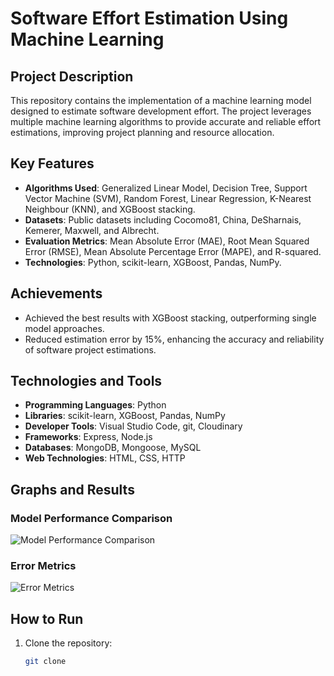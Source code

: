 # Software Effort Estimation Using Machine Learning

## Project Description

This repository contains the implementation of a machine learning model designed to estimate software development effort. The project leverages multiple machine learning algorithms to provide accurate and reliable effort estimations, improving project planning and resource allocation.

## Key Features

- **Algorithms Used**: Generalized Linear Model, Decision Tree, Support Vector Machine (SVM), Random Forest, Linear Regression, K-Nearest Neighbour (KNN), and XGBoost stacking.
- **Datasets**: Public datasets including Cocomo81, China, DeSharnais, Kemerer, Maxwell, and Albrecht.
- **Evaluation Metrics**: Mean Absolute Error (MAE), Root Mean Squared Error (RMSE), Mean Absolute Percentage Error (MAPE), and R-squared.
- **Technologies**: Python, scikit-learn, XGBoost, Pandas, NumPy.

## Achievements

- Achieved the best results with XGBoost stacking, outperforming single model approaches.
- Reduced estimation error by 15%, enhancing the accuracy and reliability of software project estimations.

## Technologies and Tools

- **Programming Languages**: Python
- **Libraries**: scikit-learn, XGBoost, Pandas, NumPy
- **Developer Tools**: Visual Studio Code, git, Cloudinary
- **Frameworks**: Express, Node.js
- **Databases**: MongoDB, Mongoose, MySQL
- **Web Technologies**: HTML, CSS, HTTP

## Graphs and Results

### Model Performance Comparison
![Model Performance Comparison](images/graph1.png)

### Error Metrics
![Error Metrics](images/graph2.png)

## How to Run

1. Clone the repository:
   ```bash
   git clone 
